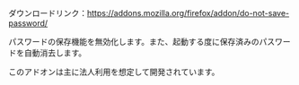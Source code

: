 ダウンロードリンク：https://addons.mozilla.org/firefox/addon/do-not-save-password/

パスワードの保存機能を無効化します。また、起動する度に保存済みのパスワードを自動消去します。

このアドオンは主に法人利用を想定して開発されています。

